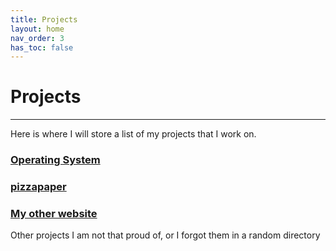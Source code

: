 ```yaml
---
title: Projects
layout: home
nav_order: 3
has_toc: false
---
```

# Projects
___
Here is where I will store a list of my projects that I work on.

### [Operating System](https://pizza2d1.github.io/src/projects/operating_system)
### [pizzapaper](https://pizza2d1.github.io/src/projects/pizzapaper)
### [My other website](https://pizza2d1.github.io/src/projects/duckdns_page)

Other projects I am not that proud of, or I forgot them in a random directory
